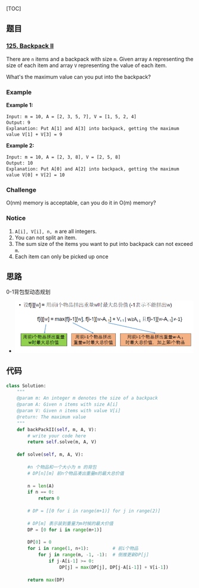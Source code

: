 [TOC]

## 题目

### [125. Backpack II](https://www.lintcode.com/problem/backpack-ii/description)

There are `n` items and a backpack with size `m`. Given array `A` representing the size of each item and array `V` representing the value of each item.

What's the maximum value can you put into the backpack?

### Example

**Example 1:**

```
Input: m = 10, A = [2, 3, 5, 7], V = [1, 5, 2, 4]
Output: 9
Explanation: Put A[1] and A[3] into backpack, getting the maximum value V[1] + V[3] = 9 
```

**Example 2:**

```
Input: m = 10, A = [2, 3, 8], V = [2, 5, 8]
Output: 10
Explanation: Put A[0] and A[2] into backpack, getting the maximum value V[0] + V[2] = 10 
```

### Challenge

O(nm) memory is acceptable, can you do it in O(m) memory?

### Notice

1. `A[i], V[i], n, m` are all integers.
2. You can not split an item.
3. The sum size of the items you want to put into backpack can not exceed `m`.
4. Each item can only be picked up once

## 思路

0-1背包型动态规划

* ![](../../assets/125.backpack-ii.png)

## 代码

```python
class Solution:
    """
    @param m: An integer m denotes the size of a backpack
    @param A: Given n items with size A[i]
    @param V: Given n items with value V[i]
    @return: The maximum value
    """
    def backPackII(self, m, A, V):
        # write your code here
        return self.solve(m, A, V)
        
    def solve(self, m, A, V):
        
        #n 个物品和一个大小为 m 的背包
        # DP[n][m] 前n个物品凑出重量m的最大总价值
        
        n = len(A)
        if n == 0:
            return 0
            
        # DP = [[0 for i in range(m+1)] for j in range(2)]
        
        # DP[m] 表示装到重量为m时候的最大价值
        DP = [0 for i in range(m+1)]
        
        DP[0] = 0
        for i in range(1, n+1):         # 前i个物品
            for j in range(m, -1, -1):  # 倒推更新DP[j]
                if j-A[i-1] >= 0:
                    DP[j] = max(DP[j], DP[j-A[i-1]] + V[i-1])
                
        return max(DP)
```

